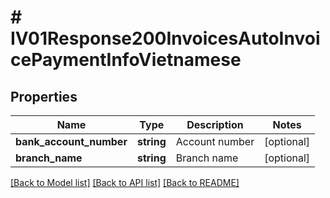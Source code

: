 # # IV01Response200InvoicesAutoInvoicePaymentInfoVietnamese

## Properties

Name | Type | Description | Notes
------------ | ------------- | ------------- | -------------
**bank_account_number** | **string** | Account number | [optional]
**branch_name** | **string** | Branch name | [optional]

[[Back to Model list]](../../README.md#models) [[Back to API list]](../../README.md#endpoints) [[Back to README]](../../README.md)
